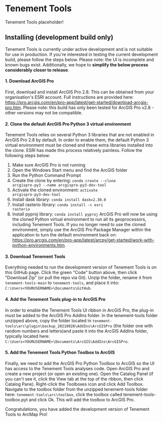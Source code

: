 # Tenement Tools
Tenement Tools placeholder!

## Installing (development build only)
Tenement Tools is currently under active development and is not suitable for use in production. If you're interested in testing the current development build, please follow the steps below. Please note: the UI is incomplete and known bugs exist. Additionally, we hope to **simplify the below process considerably closer to release**.

#### 1. Download ArcGIS Pro
First, download and install ArcGIS Pro 2.8. This can be obtained from your organisation's ESRI account. Full instructions are provided here: https://pro.arcgis.com/en/pro-app/latest/get-started/download-arcgis-pro.htm. Please note: this build has only been tested for ArcGIS Pro v2.8 - other versions may not be compatible.

#### 2. Clone the default ArcGIS Pro Python 3 virtual environment
Tenement Tools relies on several Python 3 libraries that are not enabled in ArcGIS Pro 2.8 by default. In order to enable them, the default Python 3 virtual environment must be cloned and these extra libraries installed into the clone. ESRI has made this process relatively painless. Follow the following steps below:
1. Make sure ArcGIS Pro is not running
2. Open the Windows Start menu and find the ArcGIS folder
3. Run the Python Command Prompt
4. Create the clone by entering: <code>conda create --clone arcgispro-py3 --name arcgispro-py3-dev-tool</code>
5. Activate the cloned environment: <code>activate arcgispro-py3-dev-tool</code>
6. Install dask library: <code>conda install dask=2.30.0</code>
7. Install rasterio library: <code>conda install -c esri rasterio</code>
8. Install pyproj library: <code>conda install pyproj</code>
ArcGIS Pro will now be using the cloned Python virtual environment to run all its geoprocessors, including Tenement Tools. If you no longer need to use the cloned environment, simply use the ArcGIS Pro Package Manager within the application to turn the default environment back on: https://pro.arcgis.com/en/pro-app/latest/arcpy/get-started/work-with-python-environments.htm.

#### 3. Download Tenement Tools
Everything needed to run the development version of Tenement Tools is on this GitHub page. Click the green "Code" button above, then click "Download Zip" (or pull the repo via Git). Unzip the folder, rename it from <code>tenement-tools-main</code> to <code>tenement-tools</code>, and place it into: <code>C:\Users\<YOURUSERNAME>\Documents\GitHub</code>.

#### 4. Add the Tenement Tools plug-in to ArcGIS Pro
In order to enable the Tenement Tools UI ribbon in ArcGIS Pro, the plug-in must be added to the ArcGIS Pro AddIns folder. In the tenement-tools folder unzipped above, copy the folder located in <code>tenement-tools\arc\plugin\backup_20210926\AddIns\ArcGISPro</code> (the folder one with random numbers and letters)and paste it into the ArcGIS AddIns folder, typically located here: <code>C:\Users\<YOURUSERNAME>\Documents\ArcGIS\AddIns\ArcGISPro</code>.

#### 5. Add the Tenement Tools Python Toolbox to ArcGIS
Finally, we need to add the ArcGIS Pro Python Toolbox to ArcGIS so the UI has access to the Tenement Tools analyses code. Open ArcGIS Pro and create a new project (or open an existing one). Open the Catalog Panel (if you can't see it, click the View tab at the top of the ribbon, then click Catalog Pane). Right-click the Toolboxes icon and click Add Toolbox. Navigate to the toolbox folder from the unzipped tenement-tools folder here: <code>tenement-tools\arc\toolbox</code>, click the toolbox called tenement-tools-toolbox.pyt and click Ok. This will add the toolbox to ArcGIS Pro.
  
Congratulations, you have added the development version of Tenement Tools to ArcMap Pro!
